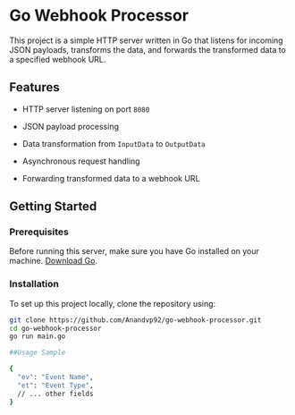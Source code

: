 # Go Webhook Processor

This project is a simple HTTP server written in Go that listens for incoming JSON payloads, transforms the data, and forwards the transformed data to a specified webhook URL.

## Features


- HTTP server listening on port `8080`
- JSON payload processing

- Data transformation from `InputData` to `OutputData`
- Asynchronous request handling

- Forwarding transformed data to a webhook URL

## Getting Started

### Prerequisites

Before running this server, make sure you have Go installed on your machine. [Download Go](https://golang.org/dl/).

### Installation

To set up this project locally, clone the repository using:

```bash
git clone https://github.com/Anandvp92/go-webhook-processor.git
cd go-webhook-processor
go run main.go

##Usage Sample

{
  "ev": "Event Name",
  "et": "Event Type",
  // ... other fields
}

